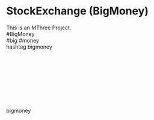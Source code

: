 # StockExchange (BigMoney)
This is an MThree Project.<br>
#BigMoney
<br>
#big
#money
<br>
hashtag bigmoney
<br>
<br>
<br>
<br>
<br>
<br>
<br>
<br>
<br>
<br>
bigmoney
